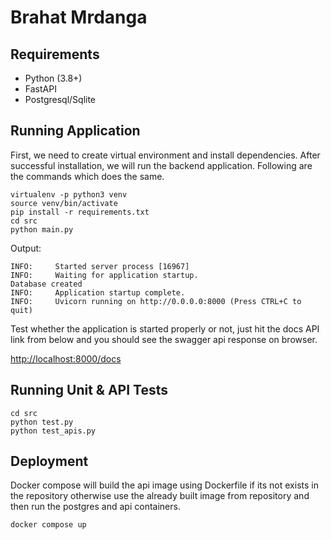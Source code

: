 # Brahat Mrdanga

## Requirements

- Python (3.8+)
- FastAPI
- Postgresql/Sqlite

## Running Application

First, we need to create virtual environment and install dependencies.
After successful installation, we will run the backend application.
Following are the commands which does the same.

```commandline
virtualenv -p python3 venv
source venv/bin/activate
pip install -r requirements.txt
cd src
python main.py
```

Output:

```commandline
INFO:     Started server process [16967]
INFO:     Waiting for application startup.
Database created
INFO:     Application startup complete.
INFO:     Uvicorn running on http://0.0.0.0:8000 (Press CTRL+C to quit)
```

Test whether the application is started properly or not, just hit the docs API link from below and
you should see the swagger api response on browser.

<http://localhost:8000/docs>

## Running Unit & API Tests

```commandline
cd src
python test.py
python test_apis.py
```

## Deployment

Docker compose will build the api image using Dockerfile if its not exists in the repository otherwise use the already built image from repository and then run the postgres and api containers.

```commandline
docker compose up
```
